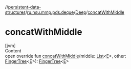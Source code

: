 //[persistent-data-structures](../../index.md)/[ru.nsu.mmp.pds.deque](../index.md)/[Deep](index.md)/[concatWithMiddle](concat-with-middle.md)



# concatWithMiddle  
[jvm]  
Content  
open override fun [concatWithMiddle](concat-with-middle.md)(middle: [List](https://kotlinlang.org/api/latest/jvm/stdlib/kotlin.collections/-list/index.html)<[E](index.md)>, other: [FingerTree](../-finger-tree/index.md)<[E](index.md)>): [FingerTree](../-finger-tree/index.md)<[E](index.md)>  



